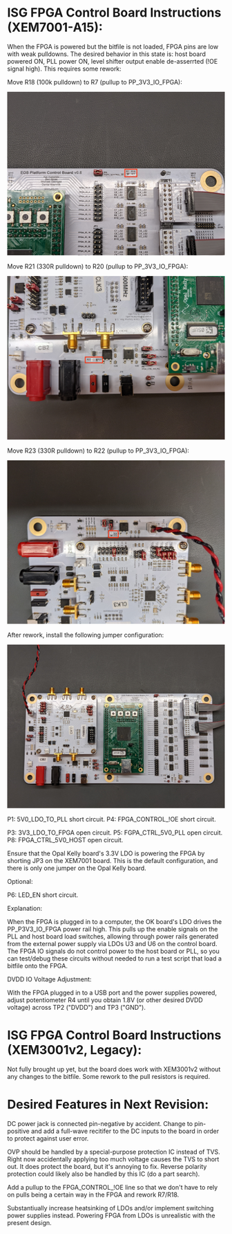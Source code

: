 <h1>ISG FPGA Control Board Instructions (XEM7001-A15):</h1>

When the FPGA is powered but the bitfile is not loaded, FPGA pins are low with weak pulldowns. The desired behavior in this state is: host board powered ON, PLL power ON, level shifter output enable de-asserrted (!OE signal high). This requires some rework:

Move R18 (100k pulldown) to R7 (pullup to PP_3V3_IO_FPGA):

![](doc/PCBA_R18_R7_rework.jpg)

Move R21 (330R pulldown) to R20 (pullup to PP_3V3_IO_FPGA):

![](doc/PCBA_R21_R20_rework.jpg)

Move R23 (330R pulldown) to R22 (pullup to PP_3V3_IO_FPGA):

![](doc/PCBA_R23_R22_rework.jpg)

After rework, install the following jumper configuration:

![](doc/PCBA_overall_jumper_configuration.jpg)

P1: 5V0_LDO_TO_PLL short circuit.
P4: FPGA_CONTROL_!OE short circuit.

P3: 3V3_LDO_TO_FPGA open circuit.
P5: FGPA_CTRL_5V0_PLL open circuit.
P8: FPGA_CTRL_5V0_HOST open circuit.

Ensure that the Opal Kelly board's 3.3V LDO is powering the FPGA by shorting JP3 on the XEM7001 board. This is the default configuration, and there is only one jumper on the Opal Kelly board.

Optional:

P6: LED_EN short circuit.

Explanation:

When the FPGA is plugged in to a computer, the OK board's LDO drives the PP_P3V3_IO_FPGA power rail high. This pulls up the enable signals on the PLL and host board load switches, allowing through power rails generated from the external power supply via LDOs U3 and U6 on the control board. The FPGA IO signals do not control power to the host board or PLL, so you can test/debug these circuits without needed to run a test script that load a bitfile onto the FPGA.

DVDD IO Voltage Adjustment:

With the FPGA plugged in to a USB port and the power supplies powered, adjust potentiometer R4 until you obtain 1.8V (or other desired DVDD voltage) across TP2 ("DVDD") and TP3 ("GND").

<h1>ISG FPGA Control Board Instructions (XEM3001v2, Legacy):</h1>

Not fully brought up yet, but the board does work with XEM3001v2 without any changes to the bitfile. Some rework to the pull resistors is required.

<h1>Desired Features in Next Revision:</h1>

DC power jack is connected pin-negative by accident. Change to pin-positive and add a full-wave recitifer to the DC inputs to the board in order to protect against user error.

OVP should be handled by a special-purpose protection IC instead of TVS. Right now accidentally applying too much voltage causes the TVS to short out. It does protect the board, but it's annoying to fix. Reverse polarity protection could likely also be handled by this IC (do a part search).

Add a pullup to the FPGA_CONTROL_!OE line so that we don't have to rely on pulls being a certain way in the FPGA and rework R7/R18.

Substantiually increase heatsinking of LDOs and/or implement switching power supplies instead. Powering FPGA from LDOs is unrealistic with the present design.






